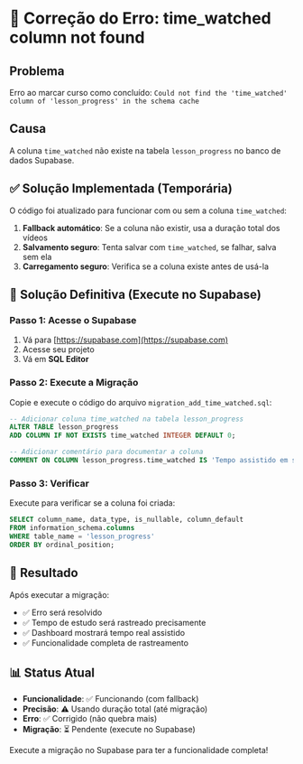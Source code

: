 # 🔧 Correção do Erro: time_watched column not found

## Problema
Erro ao marcar curso como concluído: `Could not find the 'time_watched' column of 'lesson_progress' in the schema cache`

## Causa
A coluna `time_watched` não existe na tabela `lesson_progress` no banco de dados Supabase.

## ✅ Solução Implementada (Temporária)
O código foi atualizado para funcionar com ou sem a coluna `time_watched`:

1. **Fallback automático**: Se a coluna não existir, usa a duração total dos vídeos
2. **Salvamento seguro**: Tenta salvar com `time_watched`, se falhar, salva sem ela
3. **Carregamento seguro**: Verifica se a coluna existe antes de usá-la

## 🚀 Solução Definitiva (Execute no Supabase)

### Passo 1: Acesse o Supabase
1. Vá para [https://supabase.com](https://supabase.com)
2. Acesse seu projeto
3. Vá em **SQL Editor**

### Passo 2: Execute a Migração
Copie e execute o código do arquivo `migration_add_time_watched.sql`:

```sql
-- Adicionar coluna time_watched na tabela lesson_progress
ALTER TABLE lesson_progress 
ADD COLUMN IF NOT EXISTS time_watched INTEGER DEFAULT 0;

-- Adicionar comentário para documentar a coluna
COMMENT ON COLUMN lesson_progress.time_watched IS 'Tempo assistido em segundos da aula';
```

### Passo 3: Verificar
Execute para verificar se a coluna foi criada:

```sql
SELECT column_name, data_type, is_nullable, column_default 
FROM information_schema.columns 
WHERE table_name = 'lesson_progress' 
ORDER BY ordinal_position;
```

## 🎯 Resultado
Após executar a migração:
- ✅ Erro será resolvido
- ✅ Tempo de estudo será rastreado precisamente
- ✅ Dashboard mostrará tempo real assistido
- ✅ Funcionalidade completa de rastreamento

## 📊 Status Atual
- **Funcionalidade**: ✅ Funcionando (com fallback)
- **Precisão**: ⚠️ Usando duração total (até migração)
- **Erro**: ✅ Corrigido (não quebra mais)
- **Migração**: ⏳ Pendente (execute no Supabase)

Execute a migração no Supabase para ter a funcionalidade completa!